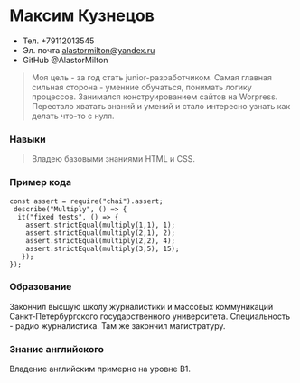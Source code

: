 # Максим Кузнецов


* Тел. +79112013545
* Эл. почта alastormilton@yandex.ru
* GitHub @AlastorMilton

> Моя цель - за год стать junior-разработчиком. Самая главная сильная сторона - уменние обучаться, понимать логику процессов. Занимался конструированием сайтов на Worpress. Перестало хватать знаний и умений и стало интересно узнать как делать что-то с нуля. 

### Навыки

> Владею базовыми знаниями HTML и CSS.

### Пример кода

```
const assert = require("chai").assert;
 describe("Multiply", () => {
  it("fixed tests", () => {
    assert.strictEqual(multiply(1,1), 1);
    assert.strictEqual(multiply(2,1), 2);
    assert.strictEqual(multiply(2,2), 4);
    assert.strictEqual(multiply(3,5), 15);   
   });
});
```

### Образование

Закончил высшую школу журналистики и массовых коммуникаций Санкт-Петербургского государственного университета. Специальность - радио журналистика. Там же закончил магистратуру.

### Знание английского

Владение английским примерно на уровне B1.